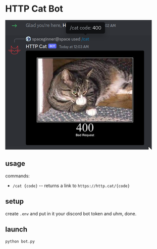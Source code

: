 # HTTP Cat Bot

![example](/assets/readme/example.png)

## usage

commands:
- `/cat {code}` -- returns a link to `https://http.cat/{code}`

## setup

create `.env` and put in it your discord bot token and uhm, done.

## launch

```
python bot.py
```
